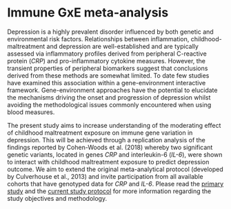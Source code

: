 # Immune GxE meta-analysis

Depression is a highly prevalent disorder influenced by both genetic and environmental risk factors. Relationships between inflammation, childhood-maltreatment and depression are well-established and are typically assessed via inflammatory profiles derived from peripheral C-reactive protein (_CRP_) and pro-inflammatory cytokine measures. However, the transient properties of peripheral biomarkers suggest that conclusions derived from these methods are somewhat limited. To date few studies have examined this association within a gene-environment interactive framework. Gene-environment approaches have the potential to elucidate the mechanisms driving the onset and progression of depression whilst avoiding the methodological issues commonly encountered when using blood measures.

The present study aims to increase understanding of the moderating effect of childhood maltreatment exposure on immune gene variation in depression. This will be achieved through a replication analysis of the findings reported by Cohen-Woods et al. (2018) whereby two significant genetic variants, located in genes _CRP_ and interleukin-6 (_IL-6_), were shown to interact with childhood maltreatment exposure to predict depression outcome. We aim to extend the original meta-analytical protocol (developed by Culverhouse et al., 2013) and invite participation from all available cohorts that have genotyped data for _CRP_ and _IL-6_. Please read the [primary study](https://www.sciencedirect.com/science/article/abs/pii/S0889159117304130) and the [current study protocol]() for more information regarding the study objectives and methodology.
